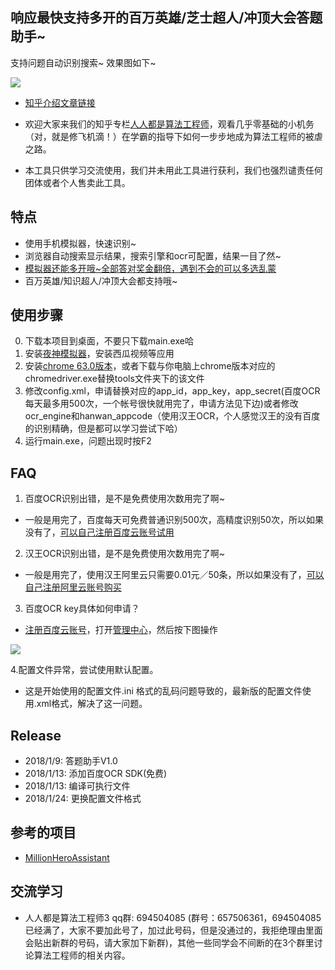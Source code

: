 ## 响应最快支持多开的百万英雄/芝士超人/冲顶大会答题助手~

支持问题自动识别搜索~ 效果图如下~

![](demo.gif)

* [知乎介绍文章链接](https://zhuanlan.zhihu.com/p/28196603)

* 欢迎大家来我们的知乎专栏[人人都是算法工程师](https://zhuanlan.zhihu.com/p/27515227)，观看几乎零基础的小机务（对，就是修飞机滴！）在学霸的指导下如何一步步地成为算法工程师的被虐之路。

* 本工具只供学习交流使用，我们并未用此工具进行获利，我们也强烈谴责任何团体或者个人售卖此工具。

## 特点
* 使用手机模拟器，快速识别~
* 浏览器自动搜索显示结果，搜索引擎和ocr可配置，结果一目了然~
* [模拟器还能多开哦~全部答对奖金翻倍，遇到不会的可以多选乱蒙](https://www.yeshen.com/blog/duokai/)
* 百万英雄/知识超人/冲顶大会都支持哦~

## 使用步骤

0. 下载本项目到桌面，不要只下载main.exe哈
1. 安装[夜神模拟器](https://www.yeshen.com/cn/download/fullPackage)，安装西瓜视频等应用
2. 安装[chrome 63.0版本](https://download.pchome.net/internet-browser-browser/download-141761.html)，或者下载与你电脑上chrome版本对应的chromedriver.exe替换tools文件夹下的该文件
3. 修改config.xml，申请替换对应的app_id，app_key，app_secret(百度OCR每天最多用500次，一个帐号很快就用完了，申请方法见下边)或者修改ocr_engine和hanwan_appcode（使用汉王OCR，个人感觉汉王的没有百度的识别精确，但是都可以学习尝试下哈）
4. 运行main.exe，问题出现时按F2

## FAQ

1. 百度OCR识别出错，是不是免费使用次数用完了啊~

* 一般是用完了，百度每天可免费普通识别500次，高精度识别50次，所以如果没有了，[可以自己注册百度云账号试用](http://ai.baidu.com/tech/ocr/general)

2. 汉王OCR识别出错，是不是免费使用次数用完了啊~

* 一般是用完了，使用汉王阿里云只需要0.01元／50条，所以如果没有了，[可以自己注册阿里云账号购买](https://market.aliyun.com/products/57124001/cmapi011466.html?spm=5176.730005.0.0.Rvba26#sku=yuncode546600000)

3. 百度OCR key具体如何申请？

* [注册百度云账号](http://ai.baidu.com/tech/ocr/general)，打开[管理中心](https://console.bce.baidu.com/iam)，然后按下图操作

![](baidu.gif)

4.配置文件异常，尝试使用默认配置。
* 这是开始使用的配置文件.ini 格式的乱码问题导致的，最新版的配置文件使用.xml格式，解决了这一问题。

## Release
* 2018/1/9: 答题助手V1.0
* 2018/1/13: 添加百度OCR SDK(免费)
* 2018/1/13: 编译可执行文件
* 2018/1/24: 更换配置文件格式

## 参考的项目

* [MillionHeroAssistant](https://github.com/smileboywtu/MillionHeroAssistant)

## 交流学习
* 人人都是算法工程师3 qq群: 694504085 (群号：657506361，694504085已经满了，大家不要加此号了，加过此号码，但是没通过的，我拒绝理由里面会贴出新群的号码，请大家加下新群)，其他一些同学会不间断的在3个群里讨论算法工程师的相关内容。
